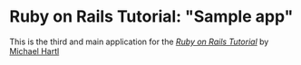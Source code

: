 # Ruby on Rails Tutorial: "Sample app"

This is the third and main application for the
[*Ruby on Rails Tutorial*](http://www.railstutorial.org)
by [Michael Hartl](http://michaelhartl.com)
